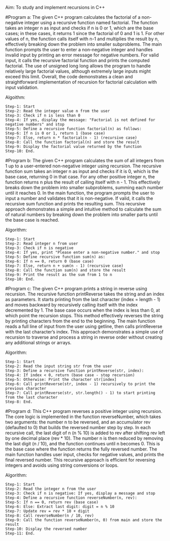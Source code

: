 Aim: To study and implement recursions in C++

#Program a: The given C++ program calculates the factorial of a non-negative integer using a recursive function named factorial. The function takes an integer n as input and checks if n is 0 or 1, which are the base cases; in these cases, it returns 1 since the factorial of 0 and 1 is 1. For other values of n, the function calls itself with n-1 and multiplies the result by n, effectively breaking down the problem into smaller subproblems. The main function prompts the user to enter a non-negative integer and handles invalid input by printing an error message for negative numbers. For valid input, it calls the recursive factorial function and prints the computed factorial. The use of unsigned long long allows the program to handle relatively large factorial values, although extremely large inputs might exceed this limit. Overall, the code demonstrates a clean and straightforward implementation of recursion for factorial calculation with input validation.

Algoithm:

    Step-1: Start
    Step-2: Read the integer value n from the user
    Step-3: Check if n is less than 0
    Step-4: If yes, display the message: "Factorial is not defined for negative numbers" and stop
    Step-5: Define a recursive function factorial(n) as follows:
    Step-6: If n is 0 or 1, return 1 (base case)
    Step-7: Else, return n * factorial(n - 1) (recursive case)
    Step-8: Call the function factorial(n) and store the result
    Step-9: Display the factorial value returned by the function
    Step-10: End.

#Program b: The given C++ program calculates the sum of all integers from 1 up to a user-entered non-negative integer using recursion. The recursive function sum takes an integer n as input and checks if it is 0, which is the base case, returning 0 in that case. For any other positive integer n, the function returns n plus the result of calling itself with n - 1. This effectively breaks down the problem into smaller subproblems, summing each number until it reaches 0. In the main function, the program prompts the user to input a number and validates that it is non-negative. If valid, it calls the recursive sum function and prints the resulting sum. This recursive approach demonstrates a simple and intuitive method to calculate the sum of natural numbers by breaking down the problem into smaller parts until the base case is reached.

Algorithm:

    Step-1: Start
    Step-2: Read integer n from user
    Step-3: Check if n is negative
    Step-4: If yes, print "Please enter a non-negative number." and stop
    Step-5: Define recursive function sum(n) as:
    Step-6: If n == 0, return 0 (base case)
    Step-7: Else, return n + sum(n - 1) (recursive case)
    Step-8: Call the function sum(n) and store the result
    Step-9: Print the result as the sum from 1 to n
    Step-10: End.

#Program c: The given C++ program prints a string in reverse using recursion. The recursive function printReverse takes the string and an index as parameters. It starts printing from the last character (index = length - 1) and moves backward by recursively calling itself with the index decremented by 1. The base case occurs when the index is less than 0, at which point the recursion stops. This method effectively reverses the string by printing characters from the end to the beginning. The main function reads a full line of input from the user using getline, then calls printReverse with the last character’s index. This approach demonstrates a simple use of recursion to traverse and process a string in reverse order without creating any additional strings or arrays.

Algorithm:

    Step-1: Start
    Step-2: Read the input string str from the user
    Step-3: Define a recursive function printReverse(str, index):
    Step-4: If index < 0, return (base case - stop recursion)
    Step-5: Otherwise: Print the character str[index]
    Step-6: Call printReverse(str, index - 1) recursively to print the previous character
    Step-7: Call printReverse(str, str.length() - 1) to start printing from the last character
    Step-8: End.

#Program d: This C++ program reverses a positive integer using recursion. The core logic is implemented in the function reverseNumber, which takes two arguments: the number n to be reversed, and an accumulator rev (defaulted to 0) that builds the reversed number step by step. In each recursive call, the last digit of n (n % 10) is added to rev after shifting rev left by one decimal place (rev * 10). The number n is then reduced by removing the last digit (n / 10), and the function continues until n becomes 0. This is the base case where the function returns the fully reversed number. The main function handles user input, checks for negative values, and prints the final reversed number. This recursive approach is efficient for reversing integers and avoids using string conversions or loops.

Algorithm:

    Step-1: Start
    Step-2: Read the integer n from the user
    Step-3: Check if n is negative: If yes, display a message and stop
    Step-4: Define a recursive function reverseNumber(n, rev):
    Step-5: If n == 0, return rev (base case)
    Step-6: Else: Extract last digit: digit = n % 10
    Step-7: Update rev = rev * 10 + digit
    Step-8: Call reverseNumber(n / 10, rev)
    Step-9: Call the function reverseNumber(n, 0) from main and store the result
    Step-10: Display the reversed number
    Step-11: End.


